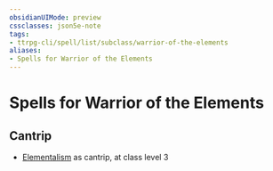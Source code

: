 ```yaml
---
obsidianUIMode: preview
cssclasses: json5e-note
tags:
- ttrpg-cli/spell/list/subclass/warrior-of-the-elements
aliases:
- Spells for Warrior of the Elements
---
```

# Spells for Warrior of the Elements

## Cantrip

- [Elementalism](/3-Mechanics/CLI/spells/elementalism-xphb.md "XPHB") as cantrip, at class level 3